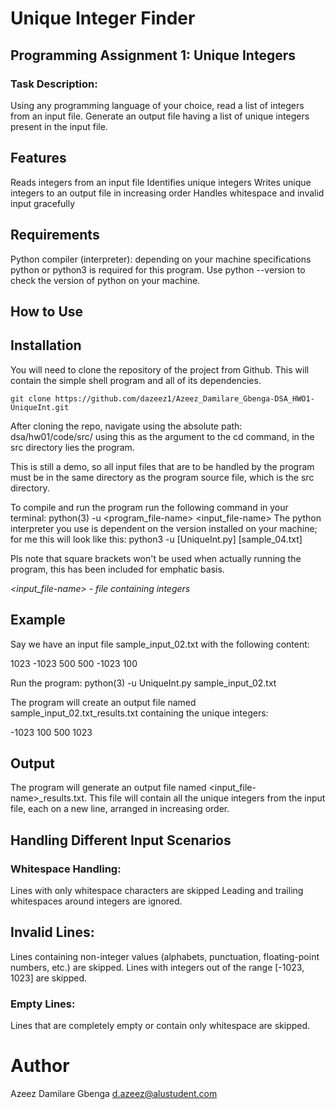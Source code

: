 # Unique Integer Finder
## Programming Assignment 1: Unique Integers
### Task Description: 
Using any programming language of your choice, read a list of integers
from an input file. Generate an output file having a list of unique integers present in the
input file.

## Features
Reads integers from an input file
Identifies unique integers
Writes unique integers to an output file in increasing order
Handles whitespace and invalid input gracefully

## Requirements
Python compiler (interpreter): depending on your machine specifications python or python3 is required for this program.
Use python --version to check the version of python on your machine.

## How to Use

## Installation

You will need to clone the repository of the project from Github. This will contain the simple shell program and all of its dependencies.

```
git clone https://github.com/dazeez1/Azeez_Damilare_Gbenga-DSA_HWO1-UniqueInt.git
```
After cloning the repo, navigate using the absolute path: dsa/hw01/code/src/
using this as the argument to the cd command, in the src directory lies the program.

This is still a demo, so all input files that are to be handled by the program must be in the same directory as the program source file, which is the src directory.

To compile and run the program run the following command in your terminal:
python(3) -u <program_file-name> <input_file-name>
The python interpreter you use is dependent on the version installed on your machine; for me this will look like this:
python3 -u [UniqueInt.py] [sample_04.txt]

Pls note that square brackets won't be used when actually running the program, this has been included for emphatic basis.

*<input_file-name> - file containing integers*

## Example

Say we have an input file sample_input_02.txt with the following content:

1023
-1023
500
500
-1023
100

Run the program:
python(3) -u UniqueInt.py sample_input_02.txt

The program will create an output file named sample_input_02.txt_results.txt containing the unique integers:

-1023
100
500
1023

## Output
The program will generate an output file named <input_file-name>_results.txt. This file will contain all the unique integers from the input file, each on a new line, arranged in increasing order.

## Handling Different Input Scenarios
### Whitespace Handling:
Lines with only whitespace characters are skipped
Leading and trailing whitespaces around integers are ignored.
## Invalid Lines:
Lines containing non-integer values (alphabets, punctuation, floating-point numbers, etc.) are skipped.
Lines with integers out of the range [-1023, 1023] are skipped.
### Empty Lines:
Lines that are completely empty or contain only whitespace are skipped.


# Author
Azeez Damilare Gbenga <d.azeez@alustudent.com>
